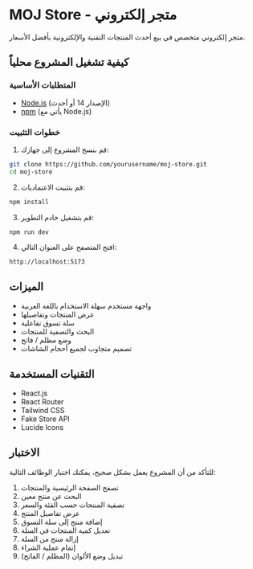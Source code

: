 # MOJ Store - متجر إلكتروني

متجر إلكتروني متخصص في بيع أحدث المنتجات التقنية والإلكترونية بأفضل الأسعار.

## كيفية تشغيل المشروع محلياً

### المتطلبات الأساسية

- [Node.js](https://nodejs.org/) (الإصدار 14 أو أحدث)
- [npm](https://www.npmjs.com/) (يأتي مع Node.js)

### خطوات التثبيت

1. قم بنسخ المشروع إلى جهازك:

```bash
git clone https://github.com/yourusername/moj-store.git
cd moj-store
```

2. قم بتثبيت الاعتماديات:

```bash
npm install
```

3. قم بتشغيل خادم التطوير:

```bash
npm run dev
```

4. افتح المتصفح على العنوان التالي:

```
http://localhost:5173
```

## الميزات

- واجهة مستخدم سهلة الاستخدام باللغة العربية
- عرض المنتجات وتفاصيلها
- سلة تسوق تفاعلية
- البحث والتصفية للمنتجات
- وضع مظلم / فاتح
- تصميم متجاوب لجميع أحجام الشاشات

## التقنيات المستخدمة

- React.js
- React Router
- Tailwind CSS
- Fake Store API
- Lucide Icons

## الاختبار

للتأكد من أن المشروع يعمل بشكل صحيح، يمكنك اختبار الوظائف التالية:

1. تصفح الصفحة الرئيسية والمنتجات
2. البحث عن منتج معين
3. تصفية المنتجات حسب الفئة والسعر
4. عرض تفاصيل المنتج
5. إضافة منتج إلى سلة التسوق
6. تعديل كمية المنتجات في السلة
7. إزالة منتج من السلة
8. إتمام عملية الشراء
9. تبديل وضع الألوان (المظلم / الفاتح)